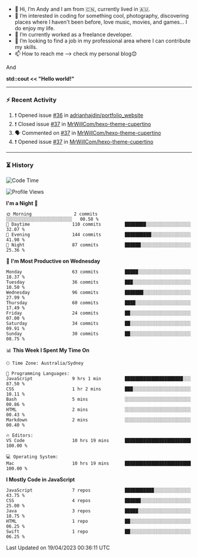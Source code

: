 - 👋 Hi, I’m Andy and I am from :cn:, currently lived in 🇦🇺.
- 👀 I’m interested in coding for something cool, photography, discovering places where I haven't been before, love music, movies, and games... I do enjoy my life.
- 🌱 I’m currently worked as a freelance developer.
- 💞️ I’m looking to find a job in my professional area where I can contribute my skills.
- 📫 How to reach me --> check my personal blog😊

And

**std::cout << "Hello world!"**

---

### ⚡ Recent Activity
<!--START_SECTION:activity-->
1. ❗️ Opened issue [#36](https://github.com/adrianhajdin/portfolio_website/issues/36) in [adrianhajdin/portfolio_website](https://github.com/adrianhajdin/portfolio_website)
2. ❗️ Closed issue [#37](https://github.com/MrWillCom/hexo-theme-cupertino/issues/37) in [MrWillCom/hexo-theme-cupertino](https://github.com/MrWillCom/hexo-theme-cupertino)
3. 🗣 Commented on [#37](https://github.com/MrWillCom/hexo-theme-cupertino/issues/37) in [MrWillCom/hexo-theme-cupertino](https://github.com/MrWillCom/hexo-theme-cupertino)
4. ❗️ Opened issue [#37](https://github.com/MrWillCom/hexo-theme-cupertino/issues/37) in [MrWillCom/hexo-theme-cupertino](https://github.com/MrWillCom/hexo-theme-cupertino)
<!--END_SECTION:activity-->

---

### ⏳ History
<!--START_SECTION:waka-->
![Code Time](http://img.shields.io/badge/Code%20Time-157%20hrs%2012%20mins-blue)

![Profile Views](http://img.shields.io/badge/Profile%20Views-0-blue)

**I'm a Night 🦉** 

```text
🌞 Morning                2 commits           ░░░░░░░░░░░░░░░░░░░░░░░░░   00.58 % 
🌆 Daytime                110 commits         ████████░░░░░░░░░░░░░░░░░   32.07 % 
🌃 Evening                144 commits         ██████████░░░░░░░░░░░░░░░   41.98 % 
🌙 Night                  87 commits          ██████░░░░░░░░░░░░░░░░░░░   25.36 % 
```
📅 **I'm Most Productive on Wednesday** 

```text
Monday                   63 commits          █████░░░░░░░░░░░░░░░░░░░░   18.37 % 
Tuesday                  36 commits          ███░░░░░░░░░░░░░░░░░░░░░░   10.50 % 
Wednesday                96 commits          ███████░░░░░░░░░░░░░░░░░░   27.99 % 
Thursday                 60 commits          ████░░░░░░░░░░░░░░░░░░░░░   17.49 % 
Friday                   24 commits          ██░░░░░░░░░░░░░░░░░░░░░░░   07.00 % 
Saturday                 34 commits          ██░░░░░░░░░░░░░░░░░░░░░░░   09.91 % 
Sunday                   30 commits          ██░░░░░░░░░░░░░░░░░░░░░░░   08.75 % 
```


📊 **This Week I Spent My Time On** 

```text
🕑︎ Time Zone: Australia/Sydney

💬 Programming Languages: 
JavaScript               9 hrs 1 min         ██████████████████████░░░   87.50 % 
CSS                      1 hr 2 mins         ███░░░░░░░░░░░░░░░░░░░░░░   10.11 % 
Bash                     5 mins              ░░░░░░░░░░░░░░░░░░░░░░░░░   00.86 % 
HTML                     2 mins              ░░░░░░░░░░░░░░░░░░░░░░░░░   00.43 % 
Markdown                 2 mins              ░░░░░░░░░░░░░░░░░░░░░░░░░   00.40 % 

🔥 Editors: 
VS Code                  10 hrs 19 mins      █████████████████████████   100.00 % 

💻 Operating System: 
Mac                      10 hrs 19 mins      █████████████████████████   100.00 % 
```

**I Mostly Code in JavaScript** 

```text
JavaScript               7 repos             ███████████░░░░░░░░░░░░░░   43.75 % 
CSS                      4 repos             ██████░░░░░░░░░░░░░░░░░░░   25.00 % 
Java                     3 repos             █████░░░░░░░░░░░░░░░░░░░░   18.75 % 
HTML                     1 repo              ██░░░░░░░░░░░░░░░░░░░░░░░   06.25 % 
Swift                    1 repo              ██░░░░░░░░░░░░░░░░░░░░░░░   06.25 % 
```




 Last Updated on 19/04/2023 00:36:11 UTC
<!--END_SECTION:waka-->


<!---
JinchuanL/JinchuanL is a ✨ special ✨ repository because its `README.md` (this file) appears on your GitHub profile.
You can click the Preview link to take a look at your changes.
--->
